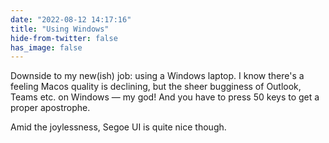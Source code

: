 ```yaml
---
date: "2022-08-12 14:17:16"
title: "Using Windows"
hide-from-twitter: false
has_image: false
---
```


Downside to my new(ish) job: using a Windows laptop. I know there's a feeling Macos quality is declining, but the sheer bugginess of Outlook, Teams etc. on Windows — my god! And you have to press 50 keys to get a proper apostrophe.

Amid the joylessness, Segoe UI is quite nice though.
